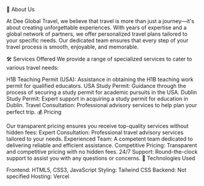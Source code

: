 📌 About Us

At Dee Global Travel, we believe that travel is more than just a journey—it's about creating unforgettable experiences. 
With years of expertise and a global network of partners, we offer personalized travel plans tailored to your specific needs. 
Our dedicated team ensures that every step of your travel process is smooth, enjoyable, and memorable.

🛠️ Services Offered
We provide a range of specialized services to cater to various travel needs:

H1B Teaching Permit (USA): Assistance in obtaining the H1B teaching work permit for qualified educators.
USA Study Permit: Guidance through the process of securing a study permit for academic pursuits in the USA.
Dublin Study Permit: Expert support in acquiring a study permit for education in Dublin.
Travel Consultation: Professional advisory services to help plan your perfect trip.
💰 Pricing

Our transparent pricing ensures you receive top-quality services without hidden fees:
Expert Consultation: Professional travel advisory services tailored to your needs.
Experienced Team: A competent team dedicated to delivering reliable and efficient assistance.
Competitive Pricing: Transparent and competitive pricing with no hidden fees.
24/7 Support: Round-the-clock support to assist you with any questions or concerns.
🧪 Technologies Used

Frontend: HTML5, CSS3, JavaScript
Styling: Tailwind CSS
Backend: Not specified
Hosting: Vercel
